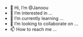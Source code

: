 - 👋 Hi, I’m @Janoou
- 👀 I’m interested in ...
- 🌱 I’m currently learning ...
- 💞️ I’m looking to collaborate on ...
- 📫 How to reach me ...

<!---
Janoou/Janoou is a ✨ special ✨ repository because its `README.md` (this file) appears on your GitHub profile.
You can click the Preview link to take a look at your changes.
--->
